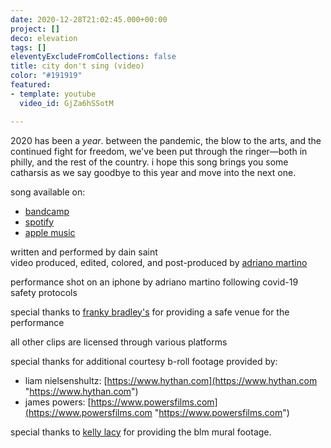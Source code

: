 ```yaml
---
date: 2020-12-28T21:02:45.000+00:00
project: []
deco: elevation
tags: []
eleventyExcludeFromCollections: false
title: city don't sing (video)
color: "#191919"
featured:
- template: youtube
  video_id: GjZa6hSSotM

---
```

2020 has been a _year_. between the pandemic, the blow to the arts, and the continued fight for freedom, we've been put through the ringer—both in philly, and the rest of the country. i hope this song brings you some catharsis as we say goodbye to this year and move into the next one.

song available on:

* [bandcamp](https://dainsaint.bandcamp.com/track/city-dont-sing)
* [spotify](https://open.spotify.com/album/7ri2txbcbunowtf6s2bwsj?highlight=spotify:track:4hpxbixxdx9zmmlyvokxlj)
* [apple music](https://music.apple.com/us/album/city-dont-sing-single/1544686673)
  
written and performed by dain saint  
video produced, edited, colored, and post-produced by [adriano martino](https://martinobranding.com)

performance shot on an iphone by adriano martino following covid-19 safety protocols

special thanks to [franky bradley's](https://frankybradleys.com) for providing a safe venue for the performance

all other clips are licensed through various platforms

special thanks for additional courtesy b-roll footage provided by:

* liam nielsenshultz: [https://www.hythan.com](https://www.hythan.com "https://www.hythan.com")
* james powers: [https://www.powersfilms.com](https://www.powersfilms.com "https://www.powersfilms.com")

special thanks to [kelly lacy](https://makebeautiful.co) for providing the blm mural footage.